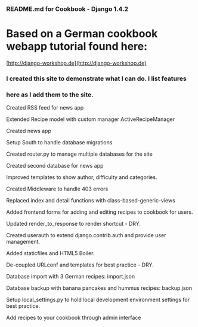 ### README.md for Cookbook - Django 1.4.2
# Based on a German cookbook webapp tutorial found here: 
[http://django-workshop.de](http://django-workshop.de)

### I created this site to demonstrate what I can do.  I list features
### here as I add them to the site.

Created RSS feed for news app

Extended Recipe model with custom manager ActiveRecipeManager

Created news app

Setup South to handle database migrations

Created router.py to manage multiple databases for the site

Created second database for news app

Improved templates to show author, difficulty and categories.

Created Middleware to handle 403 errors

Replaced index and detail functions with class-based-generic-views

Added frontend forms for adding and editing recipes to cookbook for users.

Updated render_to_response to render shortcut - DRY.

Created userauth to extend django.contrib.auth and provide user management.

Added staticfiles and HTML5 Boiler.

De-coupled URLconf and templates for best practice - DRY.

Database import with 3 German recipes: import.json

Database backup with banana pancakes and hummus recipes: backup.json

Setup local_settings.py to hold local development environment settings for best practice.

Add recipes to your cookbook through admin interface
